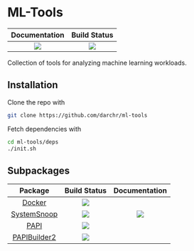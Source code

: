 # ML-Tools

| **Documentation** | **Build Status** |
|:---:|:---:|
[![][docs-latest-img]][docs-latest-url] | [![][travis-img]][travis-url] |

Collection of tools for analyzing machine learning workloads.

## Installation

Clone the repo with
```sh
git clone https://github.com/darchr/ml-tools
```
Fetch dependencies with
```sh
cd ml-tools/deps
./init.sh
```

## Subpackages

| **Package** | **Build Status** | **Documentation** |
|:-----------:|:----------------:|:-----------------:|
| [Docker](https://github.com/hildebrandmw/Docker.jl)   | [![][dockerx-travis-img]][dockerx-travis-url]   |                                           |
| [SystemSnoop](https://github.com/hildebrandmw/SystemSnoop.jl) | [![][memsnoop-travis-img]][memsnoop-travis-url] | [![][docs-latest-img]][memsnoop-docs-url] |
| [PAPI](https://github.com/hildebrandmw/PAPI.jl)         | [![][papi-travis-img]][papi-travis-url]         |                                           |
| [PAPIBuilder2](https://github.com/hildebrandmw/PAPIBuilder2) | [![][papibuilder-travis-img]][papibuilder-travis-url] |                                |


[docs-latest-img]: https://img.shields.io/badge/docs-latest-blue.svg
[docs-latest-url]: http://arch.cs.ucdavis.edu/ml-tools/latest/

[travis-img]: https://travis-ci.org/darchr/ml-tools.svg?branch=master
[travis-url]: https://travis-ci.org/darchr/ml-tools

[dockerx-travis-img]: https://travis-ci.org/hildebrandmw/Docker.jl.svg?branch=master
[dockerx-travis-url]: https://travis-ci.org/hildebrandmw/Docker.jl 

[memsnoop-travis-img]: https://travis-ci.org/hildebrandmw/SystemSnoop.jl.svg?branch=master
[memsnoop-travis-url]: https://travis-ci.org/hildebrandmw/SystemSnoop.jl 
[memsnoop-docs-url]: https://hildebrandmw.github.io/SystemSnoop.jl/latest

[papi-travis-img]: https://travis-ci.org/hildebrandmw/PAPI.jl.svg?branch=master
[papi-travis-url]: https://travis-ci.org/hildebrandmw/PAPI.jl 

[papibuilder-travis-img]: https://travis-ci.org/hildebrandmw/PAPIBuilder2.svg?branch=master
[papibuilder-travis-url]: https://travis-ci.org/hildebrandmw/PAPIBuilder2 

